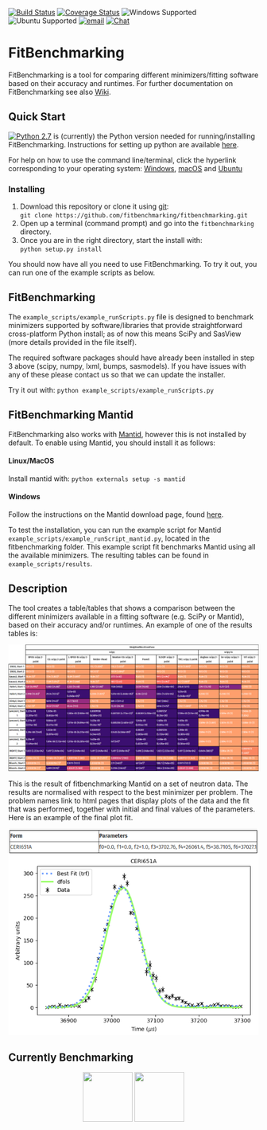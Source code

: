 [![Build Status](https://img.shields.io/travis/fitbenchmarking/fitbenchmarking.svg?style=flat-square)](https://travis-ci.org/fitbenchmarking/fitbenchmarking)
[![Coverage Status](https://img.shields.io/coveralls/github/fitbenchmarking/fitbenchmarking.svg?style=flat-square)](https://coveralls.io/github/fitbenchmarking/fitbenchmarking)
![Windows Supported](https://img.shields.io/badge/win10-support-blue.svg?style=flat-square&logo=windows)
![Ubuntu Supported](https://img.shields.io/badge/16.04-support-orange.svg?style=flat-square&logo=ubuntu)
[![email](https://img.shields.io/badge/gmail-fitbenchmarking.supp-red.svg?style=flat-square&logo=gmail)](mailto:fitbenchmarking.supp@gmail.com)
[![Chat](https://img.shields.io/badge/chat-CompareFitMinimizers-lightgrey.svg?style=flat-square&logo=slack)](https://slack.com/)
# FitBenchmarking
FitBenchmarking is a tool for comparing different minimizers/fitting software based on their accuracy and runtimes. For further documentation on FitBenchmarking see also [Wiki](https://github.com/fitbenchmarking/fitbenchmarking/wiki).


## Quick Start
[![Python 2.7](https://img.shields.io/badge/python-2.7-blue.svg)](https://www.python.org/downloads/release/python-2715/) is (currently) the Python version needed for running/installing FitBenchmarking. Instructions for setting up python are available [here](https://github.com/mantidproject/fitbenchmarking/wiki/Setting-up-Python).

For help on how to use the command line/terminal, click the hyperlink corresponding to your operating system: 
[Windows](https://red-dot-geek.com/basic-windows-command-prompt-commands/),
[macOS](http://newsourcemedia.com/blog/basic-terminal-commands/) and
[Ubuntu](https://hackingpress.com/basic-linux-commands/)

### Installing

1. Download this repository or clone it using [git](https://git-scm.com/): \
    `git clone https://github.com/fitbenchmarking/fitbenchmarking.git`
2. Open up a terminal (command prompt) and go into the `fitbenchmarking` directory.
3. Once you are in the right directory, start the install with:\
    `python setup.py install`

You should now have all you need to use FitBenchmarking.
To try it out, you can run one of the example scripts as below.

## FitBenchmarking
The `example_scripts/example_runScripts.py` file is designed to benchmark minimizers supported by software/libraries that provide straightforward cross-platform Python install; as of now this means SciPy and SasView (more details provided in the file itself).

The required software packages should have already been installed in step 3 above (scipy, numpy, lxml, bumps, sasmodels).
If you have issues with any of these please contact us so that we can update the installer.

Try it out with:
  `python example_scripts/example_runScripts.py`

## FitBenchmarking Mantid
FitBenchmarking also works with [Mantid](https://www.mantidproject.org/Main_Page), however this is not installed by default.
To enable using Mantid, you should install it as follows:

#### Linux/MacOS ####
Install mantid with:
    `python externals setup -s mantid`
#### Windows ####
Follow the instructions on the Mantid download page, found [here](https://download.mantidproject.org/windows.html).


To test the installation, you can run the example script for Mantid `example_scripts/example_runScript_mantid.py`, located in the fitbenchmarking folder.
This example script fit benchmarks Mantid using all the available minimizers.
The resulting tables can be found in `example_scripts/results`.

## Description
The tool creates a table/tables that shows a comparison between the different minimizers available in a fitting software (e.g. SciPy or Mantid), based on their accuracy and/or runtimes.
An example of one of the results tables is:

![Example Table](docs/images/example_table.png)

This is the result of fitbenchmarking Mantid on a set of neutron data.
The results are normalised with respect to the best minimizer per problem.
The problem names link to html pages that display plots of the data and the fit that was performed, together with initial and final values of the parameters.
Here is an example of the final plot fit.

![Example Plot](docs/images/example_plot.png)

## Currently Benchmarking
<div style="text-align: center">
<a href="http://www.mantidproject.org/Main_Page">
<img width="100" height="100" src="https://avatars0.githubusercontent.com/u/671496?s=400&v=4"></a>
<a href="https://www.scipy.org/">
<img width="100" height="100" src="http://gracca.github.io/images/python-scipy.png">
</a>
</div>
